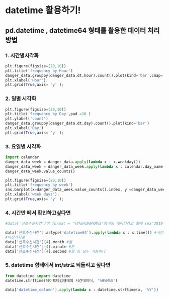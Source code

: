 # datetime 활용하기!



## pd.datetime , datetime64 형태를 활용한 데이터 처리 방법



### 1. 시간별시각화



```python
plt.figure(figsize=(20,10))
plt.title('frequency by Hour')
danger_data.groupby(danger_data.dt.hour).count().plot(kind='bar',cmap='autumn')
plt.xlabel('Hour');
plt.grid(True,axis= 'y' );
```





### 2. 일별 시각화



```python
plt.figure(figsize=(20,10))
plt.title('frequency by Day',pad =10 )
plt.ylabel('count')
danger_data.groupby(danger_data.dt.day).count().plot(kind='bar')
plt.xlabel('Day')
plt.grid(True,axis= 'y' );
```





### 3. 요일별 시각화



```python
import calendar
danger_data_week = danger_data.apply(lambda x : x.weekday())
danger_data_week = danger_data_week.apply(lambda x : calendar.day_name[x])
danger_data_week.value_counts()

plt.figure(figsize=(20,10))
plt.title('frequency by week')
sns.barplot(x=danger_data_week.value_counts().index, y =danger_data_week.value_counts().values)
plt.xlabel('week days');
plt.grid(True,axis= 'y' );
```





### 4. 시간만 떼서 확인하고싶다면



```python
#data['신호수신시간']이 format = '%Y%m%d%H%M%S'형식의 데이터라고 할때 (ex'2019-05-15 12:22:29')

data['신호수신시간'].astype('datetime64').apply(lambda x : x.time()) #시간만 리턴한다.
#마찬가지로
data['신호수신시간'][4].month #월
data['신호수신시간'][4].minute #분
data['신호수신시간'][4].second #월 등 모두 가능하다
```





### 5. datetime 형태에서 int/str로 되돌리고 싶다면



```python
from datetime import datetime
datetime.strftime(데이트타임형태의 시간데이터, '%H%M%S')

data['datetime_column'].apply(lambda x : datetime.strftime(x, '%Y'))
```

```python

```

